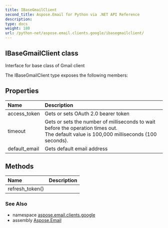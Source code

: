 ```yaml
---
title: IBaseGmailClient
second_title: Aspose.Email for Python via .NET API Reference
description: 
type: docs
weight: 180
url: /python-net/aspose.email.clients.google/ibasegmailclient/
---
```


## IBaseGmailClient class

Interface for base class of Gmail client

The IBaseGmailClient type exposes the following members:
## Properties
| Name | Description |
| :- | :- |
|access_token|Gets or sets OAuth 2.0 bearer token|
|timeout|Gets or sets the number of milliseconds to wait before the operation times out.<br/>            The default value is 100,000 milliseconds (100 seconds).|
|default_email|Gets default email address|
## Methods
| Name | Description |
| :- | :- |
|refresh_token()|  |

### See Also

* namespace [aspose.email.clients.google](/python-net/aspose.email.clients.google/)
* assembly [Aspose.Email](/python-net/)

